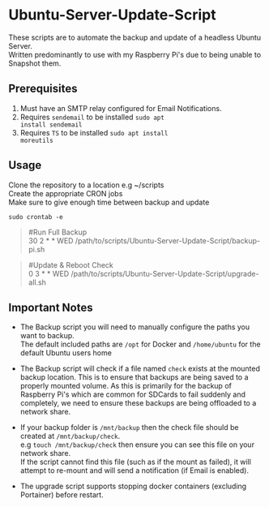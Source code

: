 # Ubuntu-Server-Update-Script


These scripts are to automate the backup and update of a headless Ubuntu Server. <br />
Written predominantly to use with my Raspberry Pi's due to being unable to Snapshot them. 

Prerequisites
----------

1. Must have an SMTP relay configured for Email Notifications. 
2. Requires `sendemail` to be installed <code>sudo apt install sendemail</code>
3. Requires `TS` to be installed <code>sudo apt install moreutils</code>


Usage
----------

Clone the repository to a location e.g ~/scripts<br />
Create the appropriate CRON jobs<br />
Make sure to give enough time between backup and update

<code>sudo crontab -e</code>

<blockquote>
#Run Full Backup<br />
30 2 * * WED /path/to/scripts/Ubuntu-Server-Update-Script/backup-pi.sh
</blockquote>
<blockquote>
#Update & Reboot Check<br />
0 3 * * WED /path/to/scripts/Ubuntu-Server-Update-Script/upgrade-all.sh
</blockquote>

Important Notes
------------

* The Backup script you will need to manually configure the paths you want to backup. <br />
The default included paths are
`/opt` for Docker and
`/home/ubuntu` for the default Ubuntu users home

* The Backup script will check if a file named `check` exists at the mounted backup location. This is to ensure that backups are being saved to a properly mounted volume. As this is primarily for the backup of Raspberry Pi's which are common for SDCards to fail suddenly and completely, we need to ensure these backups are being offloaded to a network share. 

* If your backup folder is `/mnt/backup` then the check file should be created at `/mnt/backup/check`.<br>
e.g `touch /mnt/backup/check` then ensure you can see this file on your network share.<br>
If the script cannot find this file (such as if the mount as failed), it will attempt to re-mount and will send a notification (if Email is enabled). 

* The upgrade script supports stopping docker containers (excluding Portainer) before restart. 
